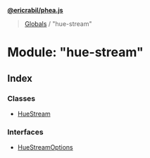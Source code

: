 **[@ericrabil/phea.js](../README.md)**

> [Globals](../README.md) / "hue-stream"

# Module: "hue-stream"

## Index

### Classes

* [HueStream](../classes/_hue_stream_.huestream.md)

### Interfaces

* [HueStreamOptions](../interfaces/_hue_stream_.huestreamoptions.md)
